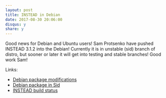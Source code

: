 ```yaml
---
layout: post
title: INSTEAD in Debian
date: 2017-08-30 20:06:00
disqus: y
share: y
---
```

Good news for Debian and Ubuntu users! Sam Protsenko have pushed
INSTEAD 3.1.2 into the Debian! Currently it is in unstable (sid)
branch of distro, but sooner or later it will get into testing and
stable branches! Good work Sam!

Links:

-  [Debian package modifications](https://github.com/joe-skb7/instead-debian)
-  [Debian package in Sid](https://packages.debian.org/sid/instead)
-  [INSTEAD build status](https://buildd.debian.org/status/package.php?p=instead)
